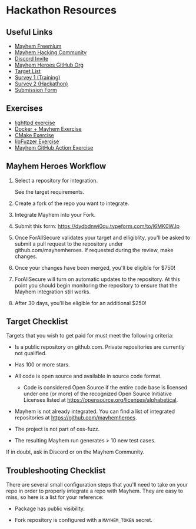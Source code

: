 # Hackathon Resources

## Useful Links

- [Mayhem Freemium](https://mayhem.forallsecure.com/)
- [Mayhem Hacking Community](https://community.forallsecure.com/)
- [Discord Invite](https://discord.com/invite/8dxuvcnB)
- [Mayhem Heroes GitHub Org](https://github.com/mayhemheroes)
- [Target List](https://docs.google.com/spreadsheets/d/1cFwb9ZQMGRrZk8NxaGYX54Qdk3rN53ZW1k3SA36jyR8/edit?usp=sharing)
- [Survey 1 (Training)](https://dydbdnwi0qu.typeform.com/to/jZEKf0it)
- [Survey 2 (Hackathon)](https://dydbdnwi0qu.typeform.com/to/gyUrPXDM)
- [Submission Form](https://dydbdnwi0qu.typeform.com/to/l6MK0WJp)

## Exercises

- [lighttpd exercise](lighttpd-example.md)
- [Docker + Mayhem Exercise](docker-intro.md)
- [CMake Exercise](cmake-libfuzzer-exercise.md#cmake-exercise)
- [libFuzzer Exercise](cmake-libfuzzer-exercise.md#libfuzzer-exercise)
- [Mayhem GitHub Action Exercise](gh-actions.md)

## Mayhem Heroes Workflow

1. Select a repository for integration.

    See the target requirements.

2. Create a fork of the repo you want to integrate.

3. Integrate Mayhem into your Fork.

4. Submit this form: https://dydbdnwi0qu.typeform.com/to/l6MK0WJp

5. Once ForAllSecure validates your target and elligiblity, you'll be asked to submit a pull request to the repository under github.com/mayhemheroes. If requested during the review, make changes.

6. Once your changes have been merged, you'll be eligible for $750!

7. ForAllSecure will turn on automatic updates to the repository. At this point you should begin monitoring the repository to ensure that the Mayhem integration still works.

8. After 30 days, you'll be eligible for an additional $250!

## Target Checklist

Targets that you wish to get paid for must meet the following criteria:

* Is a public repository on github.com.  Private repositories are currently not qualified.

* Has 100 or more stars.

* All code is open source and available in source code format.

    - Code is considered Open Source if the entire code base is licensed under one (or more) of the recognized Open Source Initiative Licenses listed at https://opensource.org/licenses/alphabetical. 

* Mayhem is not already integrated. You can find a list of integrated repositories at https://github.com/mayhemheroes.

* The project is not part of oss-fuzz.

* The resulting Mayhem run generates > 10 new test cases.

If in doubt, ask in Discord or on the Mayhem Community.

## Troubleshooting Checklist

There are several small configuration steps that you'll need to take on your repo in order to properly integrate a repo with Mayhem. They are easy to miss, so here is a list for your reference:

* Package has public visibility.

* Fork repository is configured with a `MAYHEM_TOKEN` secret.

